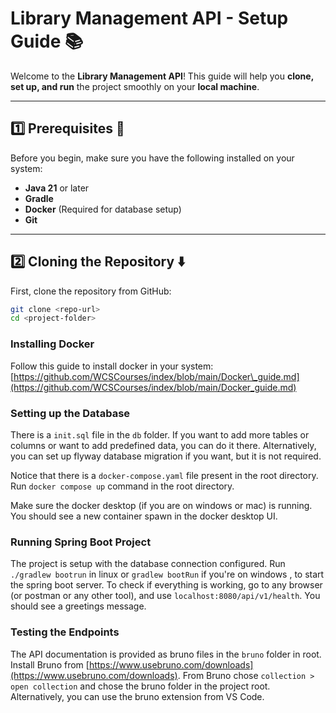 # **Library Management API - Setup Guide** 📚

Welcome to the **Library Management API**! This guide will help you **clone, set up, and run** the project smoothly on your **local machine**.  

---

## **1️⃣ Prerequisites** 🔧
Before you begin, make sure you have the following installed on your system:  
- **Java 21** or later  
- **Gradle**  
- **Docker** (Required for database setup)  
- **Git**  

---

## **2️⃣ Cloning the Repository** ⬇️
First, clone the repository from GitHub:
```sh
git clone <repo-url>
cd <project-folder>
```
### Installing Docker

Follow this guide to install docker in your system: [https://github.com/WCSCourses/index/blob/main/Docker\_guide.md](https://github.com/WCSCourses/index/blob/main/Docker_guide.md)

### Setting up the Database

There is a `init.sql` file in the `db` folder. If you want to add more tables or columns or want to add predefined data, you can do it there. Alternatively, you can set up flyway database migration if you want, but it is not required.

Notice that there is a `docker-compose.yaml` file present in the root directory. Run `docker compose up` command in the root directory. 

Make sure the docker desktop (if you are on windows or mac) is running. You should see a new container spawn in the docker desktop UI. 

### Running Spring Boot Project

The project is setup with the database connection configured. Run `./gradlew bootrun` in linux or `gradlew bootRun` if you're on windows , to start the spring boot server. To check if everything is working, go to any browser (or postman or any other tool), and use `localhost:8080/api/v1/health`. You should see a greetings message.  

### Testing the Endpoints

The API documentation is provided as bruno files in the `bruno` folder in root. Install Bruno from [https://www.usebruno.com/downloads](https://www.usebruno.com/downloads). From Bruno chose `collection > open collection` and chose the bruno folder in the project root. Alternatively, you can use the bruno extension from VS Code. 
